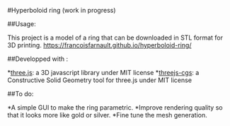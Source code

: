 #Hyperboloid ring (work in progress)

##Usage:

This project is a model of a ring that can be downloaded in STL format for 3D printing.
https://francoisfarnault.github.io/hyperboloid-ring/

##Developped with :

*[three.js](https://github.com/mrdoob/three.js): a 3D javascript library under MIT license
*[threejs-cgs](https://github.com/looeee/threejs-csg): a Constructive Solid Geometry tool for three.js under MIT license 

##To do:

*A simple GUI to make the ring parametric.
*Improve rendering quality so that it looks more like gold or silver.
*Fine tune the mesh generation.

